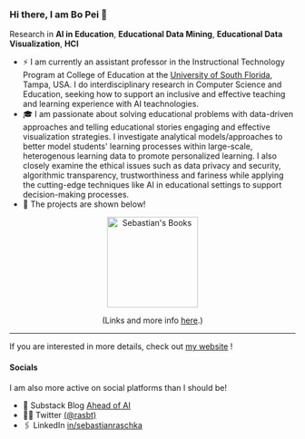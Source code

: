 ### Hi there, I am Bo Pei 👋

Research in **AI in Education**, **Educational Data Mining**, **Educational Data Visualization**, **HCI**

- ⚡️ I am currently an assistant professor in the Instructional Technology Program at College of Education at the [University of South Florida](https://www.usf.edu/), Tampa, USA. I do interdisciplinary research in Computer Science and Education, seeking how to support an inclusive and effective teaching and learning experience with AI teachnologies.
- 🎓 I am passionate about solving educational problems with data-driven approaches and telling educational stories engaging and effective visualization strategies. I investigate analytical models/approaches to better model students' learning processes within large-scale, heterogenous learning data to promote personalized learning. I also closely examine the ethical issues such as data privacy and security, algorithmic transparency, trustworthiness and fariness while applying the cutting-edge techniques like AI in educational settings to support decision-making processes.
- 📖 The projects are shown below!

<div align="center">
<a href="https://bopei.github.io/Homepage/projects.html#scientific_reasoning"> <img src="project1.png" alt="Sebastian's Books" height="160px"></a>

(Links and more info [here](https://bopei.github.io/Homepage/projects.html#scientific_reasoning).)
</div>

---

If you are interested in more details, check out [my website](https://bopei.github.io/Homepage/index.html#aboutUs) !  

#### Socials

I am also more active on social platforms than I should be!

- 📝 Substack Blog [Ahead of AI](https://magazine.sebastianraschka.com)
- 👨‍💻 Twitter [(@rasbt)](https://twitter.com/rasbt)
- 🖇️ LinkedIn [in/sebastianraschka](https://www.linkedin.com/in/sebastianraschka/)




